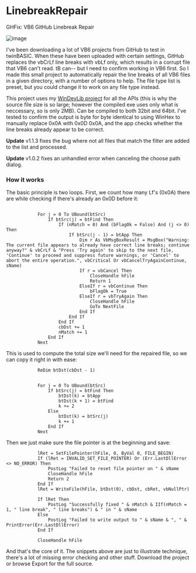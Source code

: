 # LinebreakRepair
GHFix: VB6 GitHub Linebreak Repair

![image](https://github.com/fafalone/LinebreakRepair/assets/7834493/48230542-0803-46f6-8004-5c490d226015)

I've been downloading a lot of VB6 projects from GitHub to test in twinBASIC. When these have been uploaded with certain settings, GitHub replaces the vbCrLf line breaks with vbLf only, which results in a corrupt file that VB6 can't read. tB can-- but I need to confirm working in VB6 first. So I made this small project to automatically repair the line breaks of all VB6 files in a given directory, with a number of options to help. The file type list is preset, but you could change it to work on any file type instead.

This project uses my [WinDevLib project](https://github.com/fafalone/WinDevLib) for all the APIs (this is why the source file size is so large; however the compiled exe uses only what is neccessary, so is only 2MB). Can be compiled to both 32bit and 64bit. I've tested to confirm the output is byte for byte identical to using WinHex to manually replace 0x0A with 0x0D 0x0A, and the app checks whether the line breaks already appear to be correct.

**Update** v1.1.3 fixes the bug where not all files that match the filter are added to the list and processed.

**Update** v1.0.2 fixes an unhandled error when canceling the choose path dialog.


### How it works

The basic principle is two loops. First, we count how many Lf's (0x0A) there are while checking if there's already an 0x0D before it:

```vb6

            For j = 0 To UBound(btSrc)
                If btSrc(j) = btFind Then
                    If (nMatch = 0) And (bFlagOk = False) And (j <> 0) Then
                        If btSrc(j - 1) = btApp Then
                            Dim r As VbMsgBoxResult = MsgBox("Warning: The current file appears to already have correct line breaks; continue anyway?" & vbCrLf & "Press 'Try again' to skip to the next file, 'Continue' to proceed and suppress future warnings, or 'Cancel' to abort the entire operation.", vbCritical Or vbCancelTryAgainContinue, sName)
                            If r = vbCancel Then
                                CloseHandle hFile
                                Return 1
                            ElseIf r = vbContinue Then
                                bFlagOk = True
                            ElseIf r = vbTryAgain Then
                                CloseHandle hFile
                                GoTo NextFile
                            End If
                        End If
                    End If
                    cbDst += 1
                    nMatch += 1
                End If
            Next
```

This is used to compute the total size we'll need for the repaired file, so we can copy it right in with ease:

```vb6
            ReDim btDst(cbDst - 1)
            
            
            For j = 0 To UBound(btSrc)
                If btSrc(j) = btFind Then
                    btDst(k) = btApp
                    btDst(k + 1) = btFind
                    k += 2
                Else
                    btDst(k) = btSrc(j)
                    k += 1
                End If
            Next
```

Then we just make sure the file pointer is at the beginning and save:

```vb6
            lRet = SetFilePointer(hFile, 0, ByVal 0, FILE_BEGIN)
            If (lRet = INVALID_SET_FILE_POINTER) Or (Err.LastDllError <> NO_ERROR) Then
                PostLog "Failed to reset file pointer on " & sName
                CloseHandle hFile
                Return 2
            End If
            lRet = WriteFile(hFile, btDst(0), cbDst, cbRet, vbNullPtr)
            
            If lRet Then
                PostLog "Successfully fixed " & nMatch & IIf(nMatch = 1, " line break", " line breaks") & " in " & sName
            Else
                PostLog "Failed to write output to " & sName & ", " & PrintError(Err.LastDllError)
            End If
            
            CloseHandle hFile
```

And that's the core of it. The snippets above are just to illustrate technique, there's a lot of missing error checking and other stuff. Download the project or browse Export for the full source.
